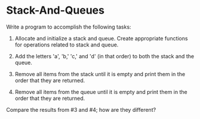 # Stack-And-Queues

Write a program to accomplish the following tasks:

1. Allocate and initialize a stack and queue. Create appropriate functions for operations related to stack and queue. 

2. Add the letters 'a', 'b,' 'c,' and 'd' (in that order) to both the stack and the queue.

3. Remove all items from the stack until it is empty and print them in the order that they are returned.

4. Remove all items from the queue until it is empty and print them in the order that they are returned.

Compare the results from #3 and #4; how are they different?
